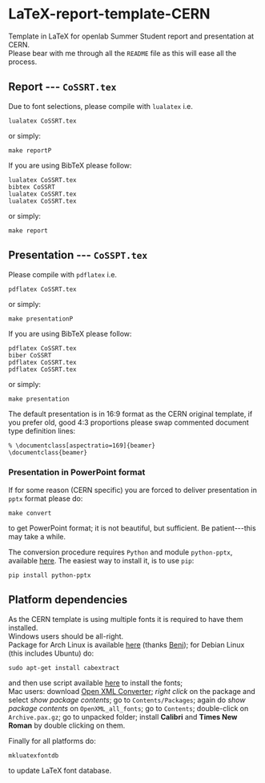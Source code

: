 LaTeX-report-template-CERN
==========================

Template in LaTeX for openlab Summer Student report and presentation at CERN.  
Please bear with me through all the `README` file as this will ease all the process.

## Report --- `CoSSRT.tex`
Due to font selections, please compile with `lualatex` i.e.

	lualatex CoSSRT.tex

or simply:

	make reportP

If you are using BibTeX please follow:

	lualatex CoSSRT.tex
	bibtex CoSSRT
	lualatex CoSSRT.tex
	lualatex CoSSRT.tex

or simply:

	make report

## Presentation --- `CoSSPT.tex`
Please compile with `pdflatex` i.e.

	pdflatex CoSSRT.tex

or simply:

	make presentationP

If you are using BibTeX please follow:

	pdflatex CoSSRT.tex
	biber CoSSRT
	pdflatex CoSSRT.tex
	pdflatex CoSSRT.tex

or simply:

	make presentation

The default presentation is in 16:9 format as the CERN original template, if you prefer old, good 4:3 proportions please swap commented document type definition lines:

	% \documentclass[aspectratio=169]{beamer}
	\documentclass{beamer}

### Presentation in PowerPoint format
If for some reason (CERN specific) you are forced to deliver presentation in `pptx` format please do:

	make convert

to get PowerPoint format; it is not beautiful, but sufficient. Be patient---this may take a while.

The conversion procedure requires `Python` and module `python-pptx`, available [here](https://github.com/scanny/python-pptx "python-pptx module"). The easiest way to install it, is to use `pip`:

	pip install python-pptx

## Platform dependencies
As the CERN template is using multiple fonts it is required to have them installed.  
Windows users should be all-right.  
Package for Arch Linux is available [here](https://aur.archlinux.org/packages/ttf-vista-fonts/ "Arch Linux package") (thanks [Beni](https://github.com/blipp));
for Debian Linux (this includes Ubuntu) do:

	sudo apt-get install cabextract

and then use script available [here](http://plasmasturm.org/code/vistafonts-installer/vistafonts-installer "Vista fonts scripts") to install the fonts;  
Mac users: download [Open XML Converter](http://www.microsoft.com/en-gb/download/details.aspx?id=27334 "Open XML Converter for Mac"); *right click* on the package and select *show package contents*; go to `Contents/Packages`; again do *show package contents* on `OpenXML_all_fonts`; go to `Contents`; double-click on `Archive.pax.gz`; go to unpacked folder; install **Calibri** and **Times New Roman** by double clicking on them.

Finally for all platforms do:

	mkluatexfontdb

to update LaTeX font database.
